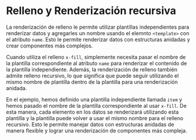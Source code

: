 # Relleno y Renderización recursiva

La renderización de relleno le permite utilizar plantillas independientes para renderizar datos y agregarles un nombre usando el elemnto `<template>` con el atributo `name`. Esto le permite renderizar datos con estructuras anidadas y crear componentes más complejos.

Cuando utiliza el relleno `x-fill`, simplemente necesita pasar el nombre de la plantilla correspondiente al atributo `name` para renderizar el contenido de la plantilla independiente. Además, la renderización de relleno también admite relleno recursivo, lo que significa que puede seguir utilizando el mismo nombre de plantilla dentro de la plantilla para una renderización anidada.

En el ejemplo, hemos definido una plantilla independiente llamada `item` y hemos pasado el nombre de la plantilla correspondiente al usar `x-fill`. De esta manera, cada elemento en los datos se renderizará utilizando esta plantilla y la plantilla puede volver a usar el mismo nombre para el relleno recursivo. Esto le permite manejar datos con estructuras anidadas de manera flexible y lograr una renderización de componentes más compleja.

<a href="../../publics/examples/fill-temps/demo.html" preview demo></a>
<a href="../../publics/examples/fill-temps/test-demo.html" main demo></a>

